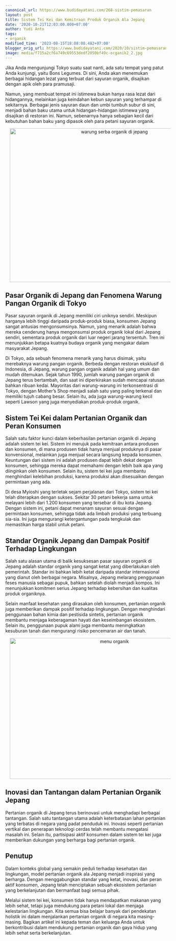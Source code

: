 ```yaml
---
canonical_url: https://www.budidayatani.com/268-sistim-pemasaran
layout: post
title: Sistem Tei Kei dan Kemitraan Produk Organik Ala Jepang
date: '2020-10-21T12:03:00.000+07:00'
author: Yudi Anto
tags:
- organik
modified_time: '2023-08-15T18:08:08.482+07:00'
blogger_orig_url: https://www.budidayatani.com/2020/10/sistim-pemasaran-dan-kemitraan-produk.html
image: media/f715a2cf6a749c69553dedf2050bf49c-organik2_2.jpg
---
```

<p>Jika Anda mengunjungi Tokyo suatu saat nanti, ada satu tempat yang patut Anda kunjungi, yaitu Bons Legumes. Di sini, Anda akan menemukan berbagai hidangan lezat yang terbuat dari sayuran organik, disajikan dengan apik oleh para pramusaji.</p><p>Namun, yang membuat tempat ini istimewa bukan hanya rasa lezat dari hidangannya, melainkan juga keindahan kebun sayuran yang terhampar di sekitarnya. Berbagai jenis sayuran daun dan umbi tumbuh subur di sini, menjadi bahan baku utama untuk hidangan-hidangan istimewa yang disajikan di restoran ini. Namun, sebenarnya hanya sebagian kecil dari kebutuhan bahan baku yang dipasok oleh para petani sayuran organik.</p><div class="separator" style="clear: both; text-align: center;"><a href="https://blogger.googleusercontent.com/img/b/R29vZ2xl/AVvXsEgqWKAmcP07V_cFPYx5BAwV2_m8nVWZEyMChw7TD39mR2FokOMCuGsGkLkBa6U5EdUwSfABLM3Rzhi0PVv7z5y5zh1pOOMvJAIMmDuE7sEx-YaTshZmRpdt9vXezfE6j14lwTyf5iFQdDz7sX26jv0Kl_H43p749gG8WifwCFlzHOXr9SXHxjtWeC_GmXZj/s595/organik2_2.jpg" imageanchor="1" style="margin-left: 1em; margin-right: 1em;"><img alt="warung serba organik di jepang" border="0" data-original-height="447" data-original-width="595" height="480" src="https://blogger.googleusercontent.com/img/b/R29vZ2xl/AVvXsEgqWKAmcP07V_cFPYx5BAwV2_m8nVWZEyMChw7TD39mR2FokOMCuGsGkLkBa6U5EdUwSfABLM3Rzhi0PVv7z5y5zh1pOOMvJAIMmDuE7sEx-YaTshZmRpdt9vXezfE6j14lwTyf5iFQdDz7sX26jv0Kl_H43p749gG8WifwCFlzHOXr9SXHxjtWeC_GmXZj/w640-h480/organik2_2.jpg" width="640" /></a></div><h2>Pasar Organik di Jepang dan Fenomena Warung Pangan Organik di Tokyo</h2><p>Pasar sayuran organik di Jepang memiliki ciri uniknya sendiri. Meskipun harganya lebih tinggi daripada produk-produk biasa, konsumen Jepang sangat antusias mengonsumsinya. Namun, yang menarik adalah bahwa mereka cenderung hanya mengonsumsi produk organik lokal dari Jepang sendiri, sementara produk organik dari luar negeri jarang tersentuh. Tren ini menunjukkan betapa kuatnya budaya organik yang mengakar dalam masyarakat Jepang.</p><p>Di Tokyo, ada sebuah fenomena menarik yang harus disimak, yaitu merebaknya warung pangan organik. Berbeda dengan restoran eksklusif di Indonesia, di Jepang, warung pangan organik adalah hal yang umum dan mudah ditemukan. Sejak tahun 1990, jumlah warung pangan organik di Jepang terus bertambah, dan saat ini diperkirakan sudah mencapai ratusan bahkan ribuan kedai. Mayoritas dari warung-warung ini terkonsentrasi di Tokyo, dengan Mother’s Shop menjadi salah satu yang paling terkenal dan memiliki tujuh cabang besar. Selain itu, ada juga warung-warung kecil seperti Lawson yang juga menyediakan produk-produk organik.</p><h2>Sistem Tei Kei dalam Pertanian Organik dan Peran Konsumen</h2><p>Salah satu faktor kunci dalam keberhasilan pertanian organik di Jepang adalah sistem tei kei. Sistem ini merujuk pada kemitraan antara produsen dan konsumen, di mana produsen tidak hanya menjual produknya di pasar konvensional, melainkan juga menjual secara langsung kepada konsumen. Keuntungan dari sistem ini adalah produsen dapat lebih dekat dengan konsumen, sehingga mereka dapat memahami dengan lebih baik apa yang diinginkan oleh konsumen. Selain itu, sistem tei kei juga membantu menghindari kelebihan produksi, karena produksi akan disesuaikan dengan permintaan yang ada.</p><p>Di desa Myioshi yang terletak sejam perjalanan dari Tokyo, sistem tei kei telah diterapkan dengan sukses. Sekitar 30 petani bekerja sama untuk melayani lebih dari 1.200 konsumen yang tersebar di ibu kota Jepang. Dengan sistem ini, petani dapat menanam sayuran sesuai dengan permintaan konsumen, sehingga tidak ada limbah produksi yang terbuang sia-sia. Ini juga mengurangi ketergantungan pada tengkulak dan memastikan harga stabil untuk petani.</p><h2>Standar Organik Jepang dan Dampak Positif Terhadap Lingkungan</h2><p>Salah satu alasan utama di balik kesuksesan pasar sayuran organik di Jepang adalah standar organik yang sangat ketat yang diberlakukan oleh pemerintah. Standar ini bahkan lebih ketat daripada standar internasional yang dianut oleh berbagai negara. Misalnya, Jepang melarang penggunaan feses manusia sebagai pupuk, bahkan setelah diolah menjadi kompos. Ini menunjukkan komitmen serius Jepang terhadap kebersihan dan kualitas produk organiknya.</p><p>Selain manfaat kesehatan yang dirasakan oleh konsumen, pertanian organik juga memberikan dampak positif terhadap lingkungan. Dengan menghindari penggunaan bahan kimia dan pestisida sintetis, pertanian organik membantu menjaga keberagaman hayati dan keseimbangan ekosistem. Selain itu, penggunaan pupuk alami juga membantu meningkatkan kesuburan tanah dan mengurangi risiko pencemaran air dan tanah.</p><div class="separator" style="clear: both; text-align: center;"><a href="https://blogger.googleusercontent.com/img/b/R29vZ2xl/AVvXsEhkpjxkt6Q2u_BB9HLFfxCQvy_pSIAhQ0wmTrtz9T_fRntaKjL5ayjBCS0VGJziej06myGEl6iSk4TT_XV0mxF5M_pz7vsxE8ju2XLZnmLMJXVwpC3YE8zzfxz1koK6dEUmms_gPd-Bht15z-54eBy9KmA_Y8AcaNbzcNszir_aA57we_uf2URmNTWhYVql/s598/organik_2.jpg" imageanchor="1" style="margin-left: 1em; margin-right: 1em;"><img alt="menu organik" border="0" data-original-height="411" data-original-width="598" height="440" src="https://blogger.googleusercontent.com/img/b/R29vZ2xl/AVvXsEhkpjxkt6Q2u_BB9HLFfxCQvy_pSIAhQ0wmTrtz9T_fRntaKjL5ayjBCS0VGJziej06myGEl6iSk4TT_XV0mxF5M_pz7vsxE8ju2XLZnmLMJXVwpC3YE8zzfxz1koK6dEUmms_gPd-Bht15z-54eBy9KmA_Y8AcaNbzcNszir_aA57we_uf2URmNTWhYVql/w640-h440/organik_2.jpg" width="640" /></a></div><h2>Inovasi dan Tantangan dalam Pertanian Organik Jepang</h2><p>Pertanian organik di Jepang terus berinovasi untuk menghadapi berbagai tantangan. Salah satu tantangan utama adalah keterbatasan lahan pertanian yang terbatas di negara yang padat penduduk ini. Inovasi seperti pertanian vertikal dan penerapan teknologi cerdas telah membantu mengatasi masalah ini. Selain itu, partisipasi aktif konsumen dalam sistem tei kei juga memberikan dukungan yang berharga bagi pertanian organik.</p><h2>Penutup</h2><p>Dalam konteks global yang semakin peduli terhadap kesehatan dan lingkungan, model pertanian organik ala Jepang menjadi inspirasi yang berharga. Dengan menggabungkan standar yang ketat, inovasi, dan peran aktif konsumen, Jepang telah menciptakan sebuah ekosistem pertanian yang berkelanjutan dan bermanfaat bagi semua pihak.</p><p>Melalui sistem tei kei, konsumen tidak hanya mendapatkan makanan yang lebih sehat, tetapi juga mendukung para petani lokal dan menjaga kelestarian lingkungan. Kita semua bisa belajar banyak dari pendekatan holistik ini dalam menjalankan pertanian organik di negara kita masing-masing. Bagikan artikel ini kepada teman dan keluarga Anda untuk berkontribusi dalam mendukung pertanian organik dan gaya hidup yang lebih sehat serta berkelanjutan.</p>